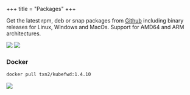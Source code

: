 +++
title = "Packages"
+++

Get the latest rpm, deb or snap packages from [Github](https://github.com/txn2/kubefwd/releases) including binary releases for Linux, Windows and MacOs. Support for AMD64 and ARM architectures.

[![](https://img.shields.io/github/downloads/txn2/kubefwd/latest/total.svg)](https://github.com/txn2/kubefwd/releases)
[![](https://img.shields.io/github/release/txn2/kubefwd.svg)](https://github.com/txn2/kubefwd/releases)

### Docker

```bash
docker pull txn2/kubefwd:1.4.10
```

![](https://img.shields.io/docker/pulls/txn2/kubefwd.svg)


